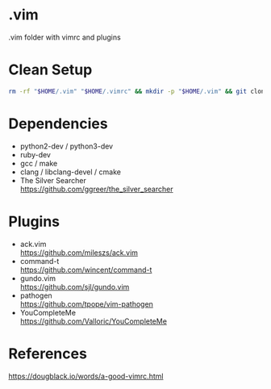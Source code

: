 # .vim
.vim folder with vimrc and plugins

# Clean Setup
```bash
rm -rf "$HOME/.vim" "$HOME/.vimrc" && mkdir -p "$HOME/.vim" && git clone git@github.com:image357/.vim.git "$HOME/.vim" || git clone https://github.com/image357/.vim.git "$HOME/.vim" && "$HOME/.vim/setup.sh"
```

# Dependencies
* python2-dev / python3-dev
* ruby-dev
* gcc / make
* clang / libclang-devel / cmake
* The Silver Searcher  
  https://github.com/ggreer/the_silver_searcher

# Plugins
* ack.vim  
  https://github.com/mileszs/ack.vim
* command-t  
  https://github.com/wincent/command-t
* gundo.vim  
  https://github.com/sjl/gundo.vim
* pathogen  
  https://github.com/tpope/vim-pathogen
* YouCompleteMe  
  https://github.com/Valloric/YouCompleteMe



# References
https://dougblack.io/words/a-good-vimrc.html
